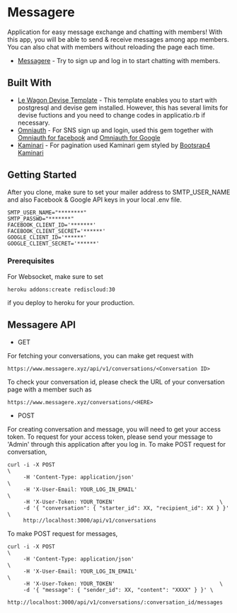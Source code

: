 # Messagere

Application for easy message exchange and chatting with members!
With this app, you will be able to send & receive messages among app members.
You can also chat with members without reloading the page each time.
* [Messagere](https://www.messagere.xyz/) - Try to sign up and log in to start chatting with members.

## Built With

* [Le Wagon Devise Template](https://github.com/lewagon/rails-templates) - This template enables you to start with postgresql and devise gem installed. However, this has several limits for devise fuctions and you need to change codes in applicatio.rb if necessary. 
* [Omniauth](https://github.com/omniauth/omniauth) - For SNS sign up and login, used this gem together with [Omniauth for facebook](https://github.com/simi/omniauth-facebook) and [Omniauth for Google](https://github.com/zquestz/omniauth-google-oauth2)
* [Kaminari](https://github.com/kaminari/kaminari) - For pagination used Kaminari gem styled by [Bootsrap4 Kaminari](https://github.com/KamilDzierbicki/bootstrap4-kaminari-views)

## Getting Started

After you clone, make sure to set your mailer address to SMTP_USER_NAME and also Facebook & Google API keys in your local .env file.
```
SMTP_USER_NAME="********"
SMTP_PASSWD="*******"
FACEBOOK_CLIENT_ID='*******'
FACEBOOK_CLIENT_SECRET='******'
GOOGLE_CLIENT_ID='******'
GOOGLE_CLIENT_SECRET='******'
```

### Prerequisites

For Websocket, make sure to set

```
heroku addons:create rediscloud:30
```
if you deploy to heroku for your production.

## Messagere API

* GET

For fetching your conversations, you can make get request with
```
https://www.messagere.xyz/api/v1/conversations/<Conversation ID>
```
To check your conversation id, please check the URL of your conversation page with a member such as
```
https://www.messagere.xyz/conversations/<HERE>
```

* POST

For creating conversation and message, you will need to get your access token. 
To request for your access token, please send your message to 'Admin' through this application after you log in.
To make POST request for conversation,
```
curl -i -X POST                                                              \
     -H 'Content-Type: application/json'                                     \
     -H 'X-User-Email: YOUR_LOG_IN_EMAIL'                                      \
     -H 'X-User-Token: YOUR_TOKEN'                                 \
     -d '{ "conversation": { "starter_id": XX, "recipient_id": XX } }' \
     http://localhost:3000/api/v1/conversations
```

To make POST request for messages,
```
curl -i -X POST                                                              \
     -H 'Content-Type: application/json'                                     \
     -H 'X-User-Email: YOUR_LOG_IN_EMAIL'                                      \
     -H 'X-User-Token: YOUR_TOKEN'                                 \
     -d '{ "message": { "sender_id": XX, "content": "XXXX" } }' \
     http://localhost:3000/api/v1/conversations/:conversation_id/messages
```




